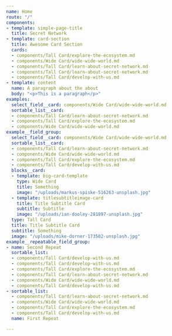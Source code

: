 ```yaml
---
name: Home
route: "/"
components:
- template: simple-page-title
  title: Secret Network
- template: card-section
  title: Awesome Card Section
  cards:
  - components/Tall Card/explore-the-ecosystem.md
  - components/Wide Card/wide-wide-world.md
  - components/Tall Card/learn-about-secret-network.md
  - components/Tall Card/learn-about-secret-network.md
  - components/Tall Card/develop-with-us.md
- template: content
  name: A paragraph about the about
  body: "<p>This is a paragraph</p>"
examples:
  select_field__card: components/Wide Card/wide-wide-world.md
  sortable_list__card:
  - components/Tall Card/learn-about-secret-network.md
  - components/Tall Card/explore-the-ecosystem.md
  - components/Wide Card/wide-wide-world.md
example__field_group:
  select_field__card: components/Wide Card/wide-wide-world.md
  sortable_list__card:
  - components/Tall Card/learn-about-secret-network.md
  - components/Wide Card/wide-wide-world.md
  - components/Tall Card/explore-the-ecosystem.md
  - components/Tall Card/develop-with-us.md
  blocks__card:
  - template: big-card-template
    type: Wide Card
    title: Something
    image: "/uploads/markus-spiske-516263-unsplash.jpg"
  - template: titlesubtitleimage-card
    title: Title Subtitle Card
    subtitle: Subtitle
    image: "/uploads/ian-dooley-281897-unsplash.jpg"
  type: Tall Card
  title: Title Subtitle Card
  subtitle: Something
  image: "/uploads/mike-dorner-173502-unsplash.jpg"
example__repeatable_field_group:
- name: Second Repeat
  sortable_list:
  - components/Tall Card/develop-with-us.md
  - components/Tall Card/develop-with-us.md
  - components/Tall Card/explore-the-ecosystem.md
  - components/Tall Card/learn-about-secret-network.md
  - components/Wide Card/wide-wide-world.md
  - components/Tall Card/develop-with-us.md
- sortable_list:
  - components/Tall Card/learn-about-secret-network.md
  - components/Wide Card/wide-wide-world.md
  - components/Tall Card/explore-the-ecosystem.md
  - components/Tall Card/develop-with-us.md
  name: First Repeat

---
```

